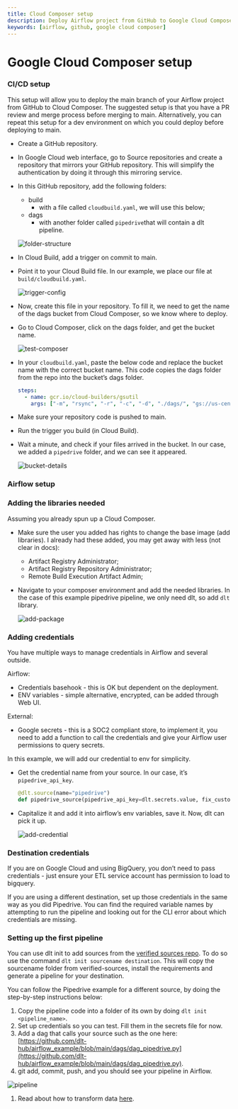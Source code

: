 ```yaml
---
title: Cloud Composer setup
description: Deploy Airflow project from GitHub to Google Cloud Composer
keywords: [airflow, github, google cloud composer]
---
```


# Google Cloud Composer setup

### CI/CD setup

This setup will allow you to deploy the main branch of your Airflow project from GitHub to Cloud
Composer. The suggested setup is that you have a PR review and merge process before merging to main.
Alternatively, you can repeat this setup for a dev environment on which you could deploy before
deploying to main.

- Create a GitHub repository.

- In Google Cloud web interface, go to Source repositories and create a repository that mirrors your
  GitHub repository. This will simplify the authentication by doing it through this mirroring service.

- In this GitHub repository, add the following folders:

  - build
    - with a file called `cloudbuild.yaml`, we will use this below;
  - dags
    - with another folder called `pipedrive`that will contain a dlt pipeline.

  ![folder-structure](/img/folder-structure.png)

- In Cloud Build, add a trigger on commit to main.

- Point it to your Cloud Build file. In our example, we place our file at `build/cloudbuild.yaml`.

  ![trigger-config](/img/trigger-config.png)

- Now, create this file in your repository. To fill it, we need to get the name of the dags bucket
  from Cloud Composer, so we know where to deploy.

- Go to Cloud Composer, click on the dags folder, and get the bucket name.

  ![test-composer](/img/test-composer.png)

- In your `cloudbuild.yaml`, paste the below code and replace the bucket name with the correct
  bucket name. This code copies the dags folder from the repo into the bucket’s dags folder.

  ```yaml
  steps:
    - name: gcr.io/cloud-builders/gsutil
      args: ["-m", "rsync", "-r", "-c", "-d", "./dags/", "gs://us-central1-test-f3c5800e-bucket/dags"]
  ```

- Make sure your repository code is pushed to main.
- Run the trigger you build (in Cloud Build).
- Wait a minute, and check if your files arrived in the bucket. In our case, we added a
  `pipedrive` folder, and we can see it appeared.

  ![bucket-details](/img/bucket-details.png)

### Airflow setup

### Adding the libraries needed

Assuming you already spun up a Cloud Composer.

- Make sure the user you added has rights to change the base image (add libraries). I already had
  these added, you may get away with less (not clear in docs):
  - Artifact Registry Administrator;
  - Artifact Registry Repository Administrator;
  - Remote Build Execution Artifact Admin;
- Navigate to your composer environment and add the needed libraries. In the case of this example
  pipedrive pipeline, we only need dlt, so add `dlt` library.

  ![add-package](/img/add-package.png)

### Adding credentials

You have multiple ways to manage credentials in Airflow and several outside.

Airflow:

- Credentials basehook - this is OK but dependent on the deployment.
- ENV variables - simple alternative, encrypted, can be added through Web UI.

External:

- Google secrets - this is a SOC2 compliant store, to implement it, you need to add a function to
  call the credentials and give your Airflow user permissions to query secrets.

In this example, we will add our credential to env for simplicity.

- Get the credential name from your source. In our case, it’s `pipedrive_api_key`.

  ```python
  @dlt.source(name="pipedrive")
  def pipedrive_source(pipedrive_api_key=dlt.secrets.value, fix_custom_fields=True):
  ```

- Capitalize it and add it into airflow’s env variables, save it. Now, dlt can pick it up.

  ![add-credential](/img/add-credential.png)

### Destination credentials

If you are on Google Cloud and using BigQuery, you don’t need to pass credentials - just ensure your
ETL service account has permission to load to bigquery.

If you are using a different destination, set up those credentials in the same way as you did
Pipedrive. You can find the required variable names by attempting to run the pipeline and looking
out for the CLI error about which credentials are missing.

### Setting up the first pipeline

You can use dlt init to add sources from the
[verified sources repo](https://github.com/dlt-hub/verified-sources). To do so use the command `dlt
init sourcename destination`. This will copy the sourcename folder from verified-sources, install
the requirements and generate a pipeline for your destination.

You can follow the Pipedrive example for a different source, by doing the step-by-step instructions
below:

1. Copy the pipeline code into a folder of its own by doing `dlt init <pipeline_name>`.
1. Set up credentials so you can test. Fill them in the secrets file for now.
1. Add a dag that calls your source such as the one here:
   [https://github.com/dlt-hub/airflow_example/blob/main/dags/dag_pipedrive.py](https://github.com/dlt-hub/airflow_example/blob/main/dags/dag_pipedrive.py).
1. git add, commit, push, and you should see your pipeline in Airflow.

  ![pipeline](/img/pipeline.png)

1. Read about how to transform data
   [here](../../dlt-ecosystem/transformations/transforming-the-data).
